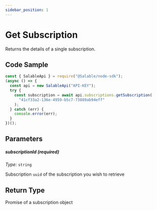 ```yaml
---
sidebar_position: 1
---
```


# Get Subscription

Returns the details of a single subscription.

## Code Sample

```typescript
const { SalableApi } = require("@Salable/node-sdk");
(async () => {
  const api = new SalableApi("API-KEY");
  try {
    const subscription = await api.subscriptions.getSubscription(
      "41cf33a2-136e-4959-b5c7-73889ab94eff"
    );
  } catch (err) {
    console.error(err);
  }
})();
```

## Parameters

##### subscriptionId (_required_)

_Type:_ `string`

Subscription `uuid` of the subscription you wish to retrieve

## Return Type

Promise of a subscription object
